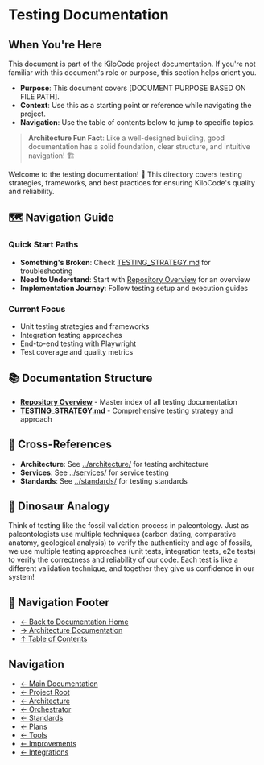 # Testing Documentation

## When You're Here

This document is part of the KiloCode project documentation. If you're not familiar with this document's role or purpose, this section helps orient you.

- **Purpose**: This document covers \[DOCUMENT PURPOSE BASED ON FILE PATH].
- **Context**: Use this as a starting point or reference while navigating the project.
- **Navigation**: Use the table of contents below to jump to specific topics.

> **Architecture Fun Fact**: Like a well-designed building, good documentation has a solid foundation, clear structure, and intuitive navigation! 🏗️

Welcome to the testing documentation! 🧪 This directory covers testing strategies, frameworks, and
best practices for ensuring KiloCode's quality and reliability.

## 🗺️ Navigation Guide

### Quick Start Paths

- **Something's Broken**: Check [TESTING\_STRATEGY.md](TESTING_STRATEGY.md) for troubleshooting
- **Need to Understand**: Start with [Repository Overview](README.md) for an overview
- **Implementation Journey**: Follow testing setup and execution guides

### Current Focus
- Unit testing strategies and frameworks
- Integration testing approaches
- End-to-end testing with Playwright
- Test coverage and quality metrics

## 📚 Documentation Structure

- **[Repository Overview](README.md)** - Master index of all testing documentation
- **[TESTING\_STRATEGY.md](TESTING_STRATEGY.md)** - Comprehensive testing strategy and approach

## 🔗 Cross-References

- **Architecture**: See [../architecture/](../architecture/) for testing architecture
- **Services**: See [../services/](../services/) for service testing
- **Standards**: See [../standards/](../standards/) for testing standards

## 🦕 Dinosaur Analogy

Think of testing like the fossil validation process in paleontology. Just as paleontologists use
multiple techniques (carbon dating, comparative anatomy, geological analysis) to verify the
authenticity and age of fossils, we use multiple testing approaches (unit tests, integration tests,
e2e tests) to verify the correctness and reliability of our code. Each test is like a different
validation technique, and together they give us confidence in our system!

## 🧭 Navigation Footer
- [← Back to Documentation Home](../README.md)
- [→ Architecture Documentation](../architecture/README.md)
- [↑ Table of Contents](../README.md)

## Navigation

- [← Main Documentation](README.md)
- [← Project Root](README.md)
- [← Architecture](architecture/README.md)
- [← Orchestrator](orchestrator/README.md)
- [← Standards](standards/README.md)
- [← Plans](plans/README.md)
- [← Tools](tools/README.md)
- [← Improvements](improvements/README.md)
- [← Integrations](integrations/README.md)
